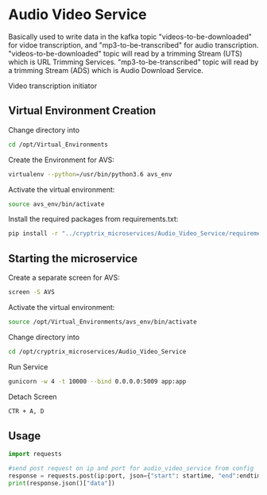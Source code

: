 # Audio Video Service
Basically used to write data in the kafka topic "videos-to-be-downloaded" for vidoe transcription, and "mp3-to-be-transcribed" for audio transcription. "videos-to-be-downloaded" topic will read by a trimming Stream (UTS) which is URL Trimming Services. "mp3-to-be-transcribed" topic will read by a trimming Stream (ADS) which is Audio Download Service.

Video transcription initiator

## Virtual Environment Creation 
Change directory into 
```bash
cd /opt/Virtual_Environments
```

Create the Environment for AVS:

```bash
virtualenv --python=/usr/bin/python3.6 avs_env
```
Activate the virtual environment:

```bash
source avs_env/bin/activate
```
Install the required packages from requirements.txt:

```bash
pip install -r "../cryptrix_microservices/Audio_Video_Service/requirements.txt"
```
## Starting the microservice

Create a separate screen for AVS:

```bash
screen -S AVS
```
Activate the virtual environment:
```bash
source /opt/Virtual_Environments/avs_env/bin/activate
```
Change directory into 
```bash
cd /opt/cryptrix_microservices/Audio_Video_Service
```

Run Service
```bash
gunicorn -w 4 -t 10000 --bind 0.0.0.0:5009 app:app 
```
Detach Screen 

```bash
CTR + A, D 
```

## Usage

```python
import requests

#send post request on ip and port for audio_video_service from config
response = requests.post(ip:port, json={"start": startime, "end":endtime, "url":videourl, "id":kafkaid})
print(response.json()["data"])
```
